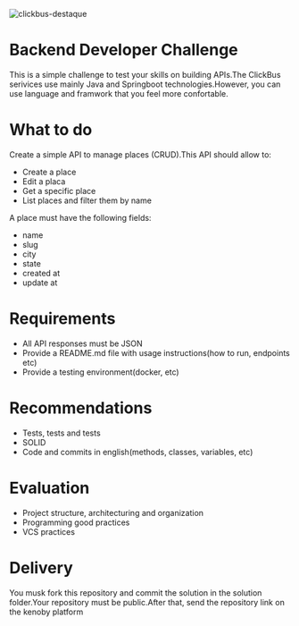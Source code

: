 
![clickbus-destaque](https://github.com/NathanaelSantos/placeservice/assets/45519156/38eaca87-95f7-4025-9dd3-e61025549a83)


# Backend Developer Challenge

This is a simple challenge to test your skills on building APIs.The ClickBus serivices use mainly Java and Springboot technologies.However, you can use language and framwork that you feel more confortable.

# What to do
Create a simple API to manage places (CRUD).This API should allow to:

- Create a place
- Edit a placa
- Get a specific place
- List places and filter them by name

A place must have the following fields:
- name
- slug
- city
- state
- created at
- update at

# Requirements
- All API responses must be JSON
- Provide a README.md file with usage instructions(how to run, endpoints etc)
- Provide a testing environment(docker, etc)

# Recommendations
- Tests, tests and tests
- SOLID
- Code and commits in english(methods, classes, variables, etc)

# Evaluation
- Project structure, architecturing and organization
- Programming good practices
- VCS practices

# Delivery
You musk fork this repository and commit the solution in the solution folder.Your repository must be public.After that, send the repository link on the kenoby platform


